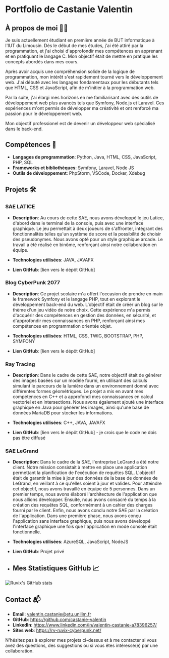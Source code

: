 # Portfolio de Castanie Valentin

## À propos de moi 👨‍💻
Je suis actuellement étudiant en première année de BUT informatique à l'IUT du Limousin. Dès le début de mes études, j'ai été attiré par la programmation, et j'ai choisi d'approfondir mes compétences en apprenant et en pratiquant le langage C. Mon objectif était de mettre en pratique les concepts abordés dans mes cours.

Après avoir acquis une compréhension solide de la logique de programmation, mon intérêt s'est rapidement tourné vers le développement web. J'ai débuté avec les langages fondamentaux pour les débutants tels que HTML, CSS et JavaScript, afin de m'initier à la programmation web.

Par la suite, j'ai élargi mes horizons en me familiarisant avec des outils de développement web plus avancés tels que Symfony, Node.js et Laravel. Ces expériences m'ont permis de développer ma créativité et ont renforcé ma passion pour le développement web.

Mon objectif professionel est de devenir un développeur web spécialisé dans le back-end.

## Compétences 🚀
- **Langages de programmation**: Python, Java, HTML, CSS, JavaScript, PHP, SQL
- **Frameworks et bibliothèques**: Symfony, Laravel, Node JS
- **Outils de développement**: PhpStorm, VSCode, Docker, Xdebug 


## Projets 🛠️

### SAE LATICE
- **Description**:  Au cours de cette SAE, nous avons développé le jeu Latice, d'abord dans le terminal de la console, puis avec une interface graphique. Le jeu permettait à deux joueurs de s'affronter, intégrant des fonctionnalités telles qu'un système de score et la possibilité de choisir des pseudonymes. Nous avons opté pour un style graphique arcade. Le travail a été réalisé en binôme, renforçant ainsi notre collaboration en équipe.


- **Technologies utilisées**: JAVA, JAVAFX
- **Lien GitHub**: [lien vers le dépôt GitHub]

### Blog CyberPunk 2077
- **Description**: Ce projet scolaire m'a offert l'occasion de prendre en main le framework Symfony et le langage PHP, tout en explorant le développement back-end du web. L'objectif était de créer un blog sur le thème d'un jeu vidéo de notre choix. Cette expérience m'a permis d'acquérir des compétences en gestion des données, en sécurité, et d'approfondir mes connaissances en PHP, renforçant ainsi mes compétences en programmation orientée objet.


- **Technologies utilisées**: HTML, CSS, TWIG, BOOTSTRAP, PHP, SYMFONY
- **Lien GitHub**: [lien vers le dépôt GitHub] 

### Ray Tracing
- **Description**: Dans le cadre de cette SAE, notre objectif était de générer des images basées sur un modèle fourni, en utilisant des calculs simulant le parcours de la lumière dans un environnement donné avec différentes formes géométriques. Le projet a mis en avant mes compétences en C++ et a approfondi mes connaissances en calcul vectoriel et en intersections. Nous avons également ajouté une interface graphique en Java pour générer les images, ainsi qu'une base de données MariaDB pour stocker les informations.


- **Technologies utilisées**: C++, JAVA, JAVAFX
- **Lien GitHub**: [lien vers le dépôt GitHub] - je crois que le code ne dois pas être diffusé

### SAE LeGrand
- **Description**: Dans le cadre de la SAE, l'entreprise LeGrand a été notre client. Notre mission consistait à mettre en place une application permettant la planification de l'exécution de requêtes SQL. L'objectif était de garantir la mise à jour des données de la base de données de LeGrand, en veillant à ce qu'elles soient à jour et valides. Pour atteindre cet objectif, nous avons travaillé en équipe de 5 personnes.
Dans un premier temps, nous avons élaboré l'architecture de l'application que nous allions développer. Ensuite, nous avons consacré du temps à la création des requêtes SQL, conformément à un cahier des charges fourni par le client. Enfin, nous avons conclu notre SAE par la création de l'application. Dans une première phase, nous avons conçu l'application sans interface graphique, puis nous avons développé l'interface graphique une fois que l'application en mode console était fonctionnelle.


- **Technologies utilisées**: AzureSQL, JavaScript, NodeJS
- **Lien GitHub**: Projet privé

- ## Mes Statistiques GitHub 📈

![Ruvix's GitHub stats](https://github-readme-stats.vercel.app/api?username=castanie-valentin&show_icons=true&theme=transparent)


## Contact 📬
- **Email**: valentin.castanie@etu.unilim.fr
- **GitHub**: https://github.com/castanie-valentin
- **LinkedIn**: https://www.linkedin.com/in/valentin-castanie-a78396257/
- **Sites web**: https://rv-ruvix-cyberpunk.net/

N'hésitez pas à explorer mes projets ci-dessus et à me contacter si vous avez des questions, des suggestions ou si vous êtes intéressé(e) par une collaboration.
